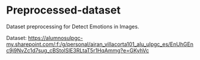 # Preprocessed-dataset
Dataset preprocessing for Detect Emotions in Images.

Dataset: https://alumnosulpgc-my.sharepoint.com/:f:/g/personal/airan_villacorta101_alu_ulpgc_es/EnUhGEnc9j9NvZc1d7sug_cBStolSlE3RLtaT5r1HqAmmg?e=GKyhVc
